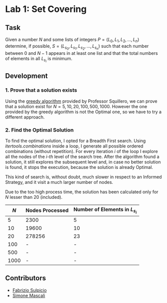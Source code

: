 # Lab 1: Set Covering

## Task
Given a number $N$ and some lists of integers $P = (L_0, L_1, L_2, ..., L_n)$ determine, if possible, $S = (L_{s_0}, L_{s_1}, L_{s_2}, ..., L_{s_n})$ such that each number between $0$ and $N-1$ appears in at least one list and that the total numbers of elements in all $L_{s_i}$ is minimum.

## Development

### 1. Prove that a solution exists
Using the [greedy algorithm](https://github.com/squillero/computational-intelligence/blob/master/2022-23/lab1_set-covering.ipynb) provided by Professor Squillero, we can prove that a solution exist for $N = 5, 10, 20, 100, 500, 1000$. However the one provided by the greedy algorithm is not the Optimal one, so we have to try a different approach.

### 2. Find the Optimal Solution
To find the optimal solution, I opted for a Breadth First search.
Using _itertools.combinations_ inside a loop, I generate all possible ordered combinations (without repetition).
For every iteration _i_ of the loop I explore all the nodes of the _i-th_ level of the search tree.
After the algorithm found a solution, it still explores the subsequent level and, in case no better solution is found, it stops the execution, because the solution is already Optimal.

This kind of search is, without doubt, much slower in respect to an Informed Strategy, and it visit a much larger number of nodes.

Due to the too high process time, the solution has been calculated only for $N$ lesser than 20 (included).

|$N$|Nodes Processed|Number of Elements in $L_{s_i}$ |
|---|---|---|
|5|2300|5|
|10|19600|10|
|20|278256|23|
|100|-|-|
|500|-|-|
|1000|-|-|

## Contributors

- [Fabrizio Sulpicio](https://github.com/Xiusss)
- [Simone Mascali](https://github.com/vmask25)